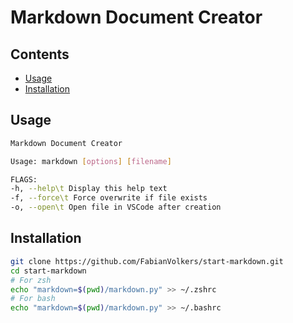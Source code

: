 
# Markdown Document Creator <!-- omit in TOC -->

## Contents <!-- omit in TOC -->
- [Usage](#usage)
- [Installation](#installation)

## Usage
```bash
Markdown Document Creator

Usage: markdown [options] [filename]

FLAGS:
-h, --help\t Display this help text
-f, --force\t Force overwrite if file exists
-o, --open\t Open file in VSCode after creation

```

## Installation
```bash
git clone https://github.com/FabianVolkers/start-markdown.git
cd start-markdown
# For zsh
echo "markdown=$(pwd)/markdown.py" >> ~/.zshrc
# For bash
echo "markdown=$(pwd)/markdown.py" >> ~/.bashrc
```

